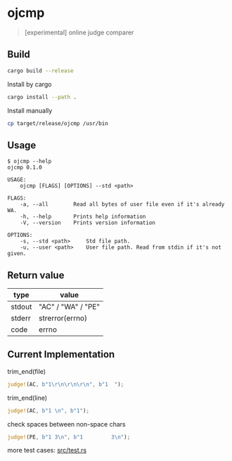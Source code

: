 # ojcmp

> [experimental] online judge comparer

## Build

```bash
cargo build --release
```

Install by cargo

```bash
cargo install --path .
```

Install manually

```bash
cp target/release/ojcmp /usr/bin
```

## Usage

```
$ ojcmp --help
ojcmp 0.1.0

USAGE:
    ojcmp [FLAGS] [OPTIONS] --std <path>

FLAGS:
    -a, --all        Read all bytes of user file even if it's already WA.
    -h, --help       Prints help information
    -V, --version    Prints version information

OPTIONS:
    -s, --std <path>     Std file path.
    -u, --user <path>    User file path. Read from stdin if it's not given.
```

## Return value

| type   | value              |
| ------ | ------------------ |
| stdout | "AC" / "WA" / "PE" |
| stderr | strerror(errno)    |
| code   | errno              |

## Current Implementation

trim_end(file)

```rust
judge!(AC, b"1\r\n\r\n\r\n", b"1  ");
```

trim_end(line)

```rust
judge!(AC, b"1 \n", b"1");
```

check spaces between non-space chars

```rust
judge!(PE, b"1 3\n", b"1         3\n");
```

more test cases: [src/test.rs](https://github.com/Nugine/ojcmp/tree/master/src/test.rs)
